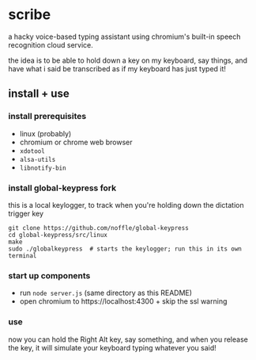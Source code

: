 # scribe

a hacky voice-based typing assistant using chromium's built-in speech recognition cloud service.

the idea is to be able to hold down a key on my keyboard, say things, and have what i said be transcribed as if my keyboard has just typed it!

## install + use

### install prerequisites
- linux (probably)
- chromium or chrome web browser
- `xdotool`
- `alsa-utils`
- `libnotify-bin`

### install global-keypress fork
this is a local keylogger, to track when you're holding down the dictation
trigger key

```
git clone https://github.com/noffle/global-keypress
cd global-keypress/src/linux
make
sudo ./globalkeypress  # starts the keylogger; run this in its own terminal
```

### start up components
- run `node server.js` (same directory as this README)
- open chromium to https://localhost:4300 + skip the ssl warning

### use
now you can hold the Right Alt key, say something, and when you release the key, it will simulate your keyboard typing whatever you said!

